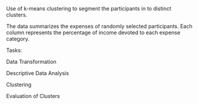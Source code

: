 Use of k-means clustering to segment the participants in to distinct clusters.

The data summarizes the expenses of randomly selected participants. Each column represents the percentage of income devoted to each expense category.

Tasks:

Data Transformation

Descriptive Data Analysis

Clustering

Evaluation of Clusters
